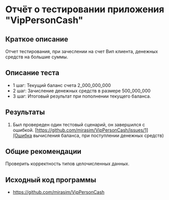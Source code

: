 # Отчёт о тестировании приложения "VipPersonCash"

## Краткое описание

Отчет тестирования, при зачеслении на счет Вип клиента, денежных средств на большие суммы.

## Описание теста

 * 1 шаг: Текущий баланс счета 2_000_000_000 
 * 2 шаг: Зачисление денежных средств в размере 500_000_000 
 * 3 шаг: Итоговый результат при пополнении текущего баланса.

## Результаты

1. Был провереден один тестовый сценарий, он завершился с ошибкой.
[https://github.com/mirasim/VipPersonCash/issues/1](Ошибка вычисления баланса, при поступлении денежных средств)

## Общие рекомендации

Проверить корректность  типов целочисленных данных.
 
## Исходный код программы
 * https://github.com/mirasim/VipPersonCash 